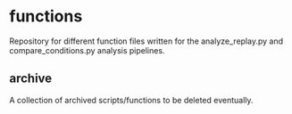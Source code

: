 # functions
 Repository for different function files written for the analyze_replay.py and compare_conditions.py analysis pipelines.
 
 ## archive
 A collection of archived scripts/functions to be deleted eventually.
 

